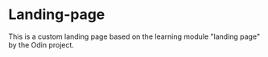# Landing-page
This is a custom landing page based on the learning module "landing page" by the Odin project. 
